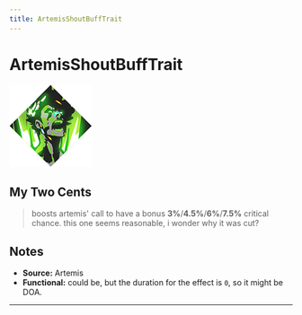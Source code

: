 ```yaml
---
title: ArtemisShoutBuffTrait
---
```

<!-- end front matter -->
# ArtemisShoutBuffTrait 
![](BoonIcons/Artemis_04_Large.png)

## My Two Cents
>boosts artemis' call to have a bonus **3%**/**4.5%**/**6%**/**7.5%** critical chance. this one seems reasonable, i wonder why it was cut?

## Notes
* **Source:** Artemis
* **Functional:** could be, but the duration for the effect is `0`, so it might be DOA.

---
